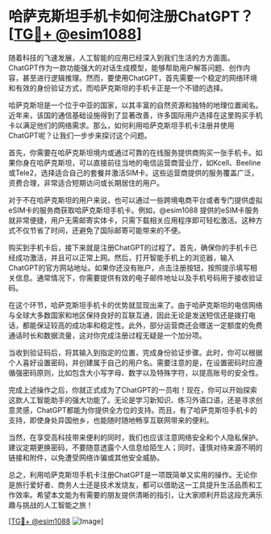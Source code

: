 # 哈萨克斯坦手机卡如何注册ChatGPT？[[TG💪+ @esim1088](https://t.me/s/esim1088)]

随着科技的飞速发展，人工智能的应用已经深入到我们生活的方方面面。ChatGPT作为一款功能强大的对话生成模型，能够帮助用户解答问题、创作内容，甚至进行逻辑推理。然而，要使用ChatGPT，首先需要一个稳定的网络环境和有效的身份验证方式，而哈萨克斯坦的手机卡正是一个不错的选择。

哈萨克斯坦是一个位于中亚的国家，以其丰富的自然资源和独特的地理位置闻名。近年来，该国的通信基础设施得到了显著改善，许多国际用户选择在这里购买手机卡以满足他们的网络需求。那么，如何利用哈萨克斯坦手机卡注册并使用ChatGPT呢？让我们一步步来探讨这个问题。

首先，你需要在哈萨克斯坦境内或通过可靠的在线服务提供商购买一张手机卡。如果你身在哈萨克斯坦，可以直接前往当地的电信运营商营业厅，如Kcell、Beeline或Tele2，选择适合自己的套餐并激活SIM卡。这些运营商提供的服务覆盖广泛，资费合理，非常适合短期访问或长期居住的用户。

对于不在哈萨克斯坦的用户来说，也可以通过一些跨境电商平台或者专门提供虚拟eSIM卡的服务商获取哈萨克斯坦手机卡。例如，@esim1088 提供的eSIM卡服务就非常便捷，用户无需邮寄实体卡，只需下载相关应用程序即可轻松激活。这种方式不仅节省了时间，还避免了国际邮寄可能带来的不便。

购买到手机卡后，接下来就是注册ChatGPT的过程了。首先，确保你的手机卡已经成功激活，并且可以正常上网。然后，打开智能手机上的浏览器，输入ChatGPT的官方网站地址。如果你还没有账户，点击注册按钮，按照提示填写相关信息。通常情况下，你需要提供有效的电子邮件地址以及手机号码用于接收验证码。

在这个环节，哈萨克斯坦手机卡的优势就显现出来了。由于哈萨克斯坦的电信网络与全球大多数国家和地区保持良好的互联互通，因此无论是发送短信还是拨打电话，都能保证较高的成功率和稳定性。此外，部分运营商还会赠送一定额度的免费通话时长和数据流量，这对你完成注册过程无疑是一个加分项。

当收到验证码后，将其输入到指定的位置，完成身份验证步骤。此时，你可以根据个人喜好设置密码，并创建属于自己的用户名。需要注意的是，在设置密码时应遵循强密码原则，比如包含大小写字母、数字以及特殊字符，以提高账号的安全性。

完成上述操作之后，你就正式成为了ChatGPT的一员啦！现在，你可以开始探索这款人工智能助手的强大功能了。无论是学习新知识、练习外语口语，还是寻求创意灵感，ChatGPT都能为你提供全方位的支持。而且，有了哈萨克斯坦手机卡的支持，即使身处异国他乡，也能随时随地畅享互联网带来的便利。

当然，在享受高科技带来便利的同时，我们也应该注意网络安全和个人隐私保护。建议定期更换密码，不要随意透露个人信息给陌生人；同时，谨慎对待来源不明的链接和附件，以免遭受网络诈骗或其他安全威胁。

总之，利用哈萨克斯坦手机卡注册ChatGPT是一项既简单又实用的操作。无论你是旅行爱好者、商务人士还是技术发烧友，都可以借助这一工具提升生活品质和工作效率。希望本文能为有需要的朋友提供清晰的指引，让大家顺利开启这段充满乐趣与挑战的人工智能之旅！

[[TG💪+ @esim1088](https://t.me/s/esim1088) ![Image](https://i.postimg.cc/4NQfJmqS/Snipaste-2025-05-13-00-14-12.png)]